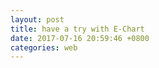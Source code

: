 ```yaml
---
layout: post
title: have a try with E-Chart
date: 2017-07-16 20:59:46 +0800
categories: web
---
```



<div id="main" style="width: 600px;height:400px;"></div>
<script type="text/javascript">
        // 基于准备好的dom，初始化echarts实例
        var myChart = echarts.init(document.getElementById('main'));
        
        var refresh=window.setInterval(function(){
            $.getJSON('http://dev.genghuiluo.cn:1235/weibo/realtimehot.json', function(data){
                        $.each( data, function( key, val ) {
                            alert(val.key_text)
                        });
            })
        },10000);

</script>
